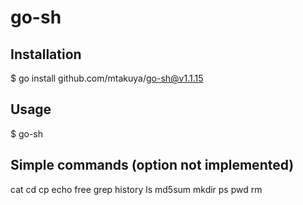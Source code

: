 # go-sh
## Installation
$ go install github.com/mtakuya/go-sh@v1.1.15

## Usage
$ go-sh

## Simple commands (option not implemented)
cat
cd
cp
echo
free
grep
history
ls
md5sum
mkdir
ps
pwd
rm